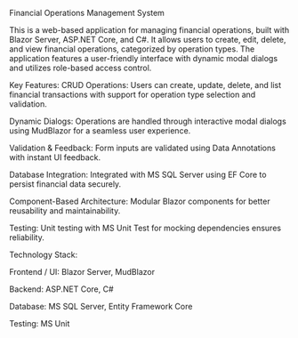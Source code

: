 Financial Operations Management System

This is a web-based application for managing financial operations, built with Blazor Server, ASP.NET Core, and C#. It allows users to create, edit, delete, and view financial operations, categorized by operation types. The application features a user-friendly interface with dynamic modal dialogs and utilizes role-based access control.

Key Features:
CRUD Operations: Users can create, update, delete, and list financial transactions with support for operation type selection and validation.

Dynamic Dialogs: Operations are handled through interactive modal dialogs using MudBlazor for a seamless user experience.

Validation & Feedback: Form inputs are validated using Data Annotations with instant UI feedback.

Database Integration: Integrated with MS SQL Server using EF Core to persist financial data securely.

Component-Based Architecture: Modular Blazor components for better reusability and maintainability.

Testing: Unit testing with MS Unit Test for mocking dependencies ensures reliability.


Technology Stack:

  Frontend / UI: Blazor Server, MudBlazor

  Backend: ASP.NET Core, C#

  Database: MS SQL Server, Entity Framework Core

  Testing: MS Unit
